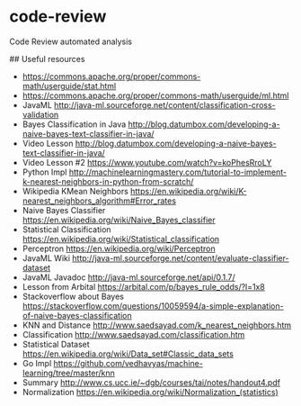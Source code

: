# code-review
Code Review automated analysis


## Useful resources

* <https://commons.apache.org/proper/commons-math/userguide/stat.html>
* <https://commons.apache.org/proper/commons-math/userguide/ml.html>
* JavaML <http://java-ml.sourceforge.net/content/classification-cross-validation>
* Bayes Classification in Java <http://blog.datumbox.com/developing-a-naive-bayes-text-classifier-in-java/>
* Video Lesson <http://blog.datumbox.com/developing-a-naive-bayes-text-classifier-in-java/>
* Video Lesson #2 <https://www.youtube.com/watch?v=koPhesRroLY>
* Python Impl <http://machinelearningmastery.com/tutorial-to-implement-k-nearest-neighbors-in-python-from-scratch/>
* Wikipedia KMean Neighbors <https://en.wikipedia.org/wiki/K-nearest_neighbors_algorithm#Error_rates>
* Naive Bayes Classifier <https://en.wikipedia.org/wiki/Naive_Bayes_classifier>
* Statistical Classification <https://en.wikipedia.org/wiki/Statistical_classification>
* Perceptron <https://en.wikipedia.org/wiki/Perceptron>
* JavaML Wiki <http://java-ml.sourceforge.net/content/evaluate-classifier-dataset>
* JavaML Javadoc <http://java-ml.sourceforge.net/api/0.1.7/>
* Lesson from Arbital <https://arbital.com/p/bayes_rule_odds/?l=1x8>
* Stackoverflow about Bayes <https://stackoverflow.com/questions/10059594/a-simple-explanation-of-naive-bayes-classification>
* KNN and Distance <http://www.saedsayad.com/k_nearest_neighbors.htm>
* Classification <http://www.saedsayad.com/classification.htm>
* Statistical Dataset <https://en.wikipedia.org/wiki/Data_set#Classic_data_sets>
* Go Impl <https://github.com/vedhavyas/machine-learning/tree/master/knn>
* Summary <http://www.cs.ucc.ie/~dgb/courses/tai/notes/handout4.pdf>
* Normalization <https://en.wikipedia.org/wiki/Normalization_(statistics)>
